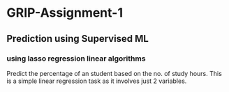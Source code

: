 # GRIP-Assignment-1
## Prediction using Supervised ML
### using lasso regression linear algorithms
Predict the percentage of an student based on the no. of study hours.
This is a simple linear regression task as it involves just 2 variables.
